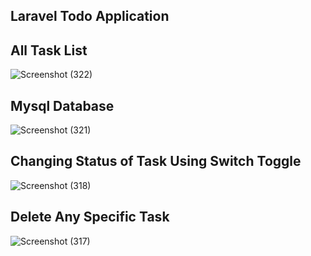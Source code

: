 ## Laravel Todo Application

## All Task List
![Screenshot (322)](https://github.com/singdeepak/Laravel-Todo-App/assets/75012406/d0ce4a23-59c3-4842-935d-13e00289a26d)

## Mysql Database
![Screenshot (321)](https://github.com/singdeepak/Laravel-Todo-App/assets/75012406/2dd20704-4060-4d39-abc8-e383f64e0340)

## Changing Status of Task Using Switch Toggle
![Screenshot (318)](https://github.com/singdeepak/Laravel-Todo-App/assets/75012406/2d05aaca-66b2-4992-ae6c-5d86c4c4787b)

## Delete Any Specific Task
![Screenshot (317)](https://github.com/singdeepak/Laravel-Todo-App/assets/75012406/e03bc5b2-6f94-4387-80d0-6be43b472e74)
